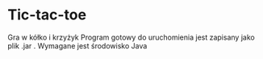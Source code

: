 # Tic-tac-toe
Gra w kółko i krzyżyk
Program gotowy do uruchomienia jest zapisany jako plik .jar . Wymagane jest środowisko Java
